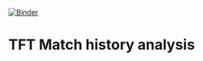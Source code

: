 [![Binder](https://mybinder.org/badge_logo.svg)](https://mybinder.org/v2/gh/Gonzih/tft-meta-analysis/v0.1.2?urlpath=open?url=/app/notebooks/comp_selector.jl)

# TFT Match history analysis
